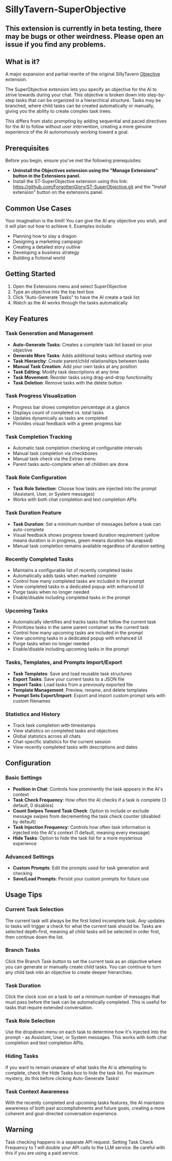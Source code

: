 # SillyTavern-SuperObjective

## This extension is currently in beta testing, there may be bugs or other weirdness. Please open an issue if you find any problems.

## What is it?

A major expansion and partial rewrite of the original SillyTavern [Objective](https://docs.sillytavern.app/extensions/objective/) extension.

The SuperObjective extension lets you specify an objective for the AI to strive towards during your chat. This objective is broken down into step-by-step tasks that can be organized in a hierarchical structure. Tasks may be branched, where child tasks can be created automatically or manually, giving you the ability to create complex task trees.

This differs from static prompting by adding sequential and paced directives for the AI to follow without user intervention, creating a more genuine experience of the AI autonomously working toward a goal.

## Prerequisites

Before you begin, ensure you've met the following prerequisites:

- **Uninstall the Objectives extension using the "Manage Extensions" button in the Extensions panel.**
- Install the ST-SuperObjective extension using this link: https://github.com/ForgottenGlory/ST-SuperObjective.git and the "Install extension" button on the extensions panel.

## Common Use Cases

Your imagination is the limit! You can give the AI any objective you wish, and it will plan out how to achieve it. Examples include:
- Planning how to slay a dragon
- Designing a marketing campaign
- Creating a detailed story outline
- Developing a business strategy
- Building a fictional world

## Getting Started

1. Open the Extensions menu and select SuperObjective
2. Type an objective into the top text box
3. Click "Auto-Generate Tasks" to have the AI create a task list
4. Watch as the AI works through the tasks automatically

## Key Features

### Task Generation and Management

- **Auto-Generate Tasks**: Creates a complete task list based on your objective
- **Generate More Tasks**: Adds additional tasks without starting over
- **Task Hierarchy**: Create parent/child relationships between tasks
- **Manual Task Creation**: Add your own tasks at any position
- **Task Editing**: Modify task descriptions at any time
- **Task Movement**: Reorder tasks using drag-and-drop functionality
- **Task Deletion**: Remove tasks with the delete button

### Task Progress Visualization

- Progress bar shows completion percentage at a glance
- Displays count of completed vs. total tasks
- Updates dynamically as tasks are completed
- Provides visual feedback with a green progress bar

### Task Completion Tracking

- Automatic task completion checking at configurable intervals
- Manual task completion via checkboxes
- Manual task check via the Extras menu
- Parent tasks auto-complete when all children are done

### Task Role Configuration

- **Task Role Selection**: Choose how tasks are injected into the prompt (Assistant, User, or System messages)
- Works with both chat completion and text completion APIs

### Task Duration Feature

- **Task Duration**: Set a minimum number of messages before a task can auto-complete
- Visual feedback shows progress toward duration requirement (yellow means duration is in progress, green means duration has elapsed)
- Manual task completion remains available regardless of duration setting

### Recently Completed Tasks

- Maintains a configurable list of recently completed tasks
- Automatically adds tasks when marked complete
- Control how many completed tasks are included in the prompt
- View completed tasks in a dedicated popup with enhanced UI
- Purge tasks when no longer needed
- Enable/disable including completed tasks in the prompt

### Upcoming Tasks

- Automatically identifies and tracks tasks that follow the current task
- Prioritizes tasks in the same parent container as the current task
- Control how many upcoming tasks are included in the prompt
- View upcoming tasks in a dedicated popup with enhanced UI
- Purge tasks when no longer needed
- Enable/disable including upcoming tasks in the prompt

### Tasks, Templates, and Prompts Import/Export

- **Task Templates**: Save and load reusable task structures
- **Export Tasks**: Save your current tasks to a JSON file
- **Import Tasks**: Load tasks from a previously exported file
- **Template Management**: Preview, rename, and delete templates
- **Prompt Sets Export/Import**: Export and import custom prompt sets with custom filenames

### Statistics and History

- Track task completion with timestamps
- View statistics on completed tasks and objectives
- Global statistics across all chats
- Chat-specific statistics for the current session
- View recently completed tasks with descriptions and dates

## Configuration

### Basic Settings

- **Position in Chat**: Controls how prominently the task appears in the AI's context 
- **Task Check Frequency**: How often the AI checks if a task is complete (3 default, 0 disables)
- **Count Swipes Toward Task Check**: Option to include or exclude message swipes from decrementing the task check counter (disabled by default)
- **Task Injection Frequency**: Controls how often task information is injected into the AI's context (1 default, meaning every message)
- **Hide Tasks**: Option to hide the task list for a more mysterious experience

### Advanced Settings

- **Custom Prompts**: Edit the prompts used for task generation and checking
- **Save/Load Prompts**: Persist your custom prompts for future use

## Usage Tips

### Current Task Selection

The current task will always be the first listed incomplete task. Any updates to tasks will trigger a check for what the current task should be. Tasks are selected depth-first, meaning all child tasks will be selected in order first, then continue down the list.

### Branch Tasks

Click the Branch Task button to set the current task as an objective where you can generate or manually create child tasks. You can continue to turn any child task into an objective to create deeper hierarchies.

### Task Duration

Click the clock icon on a task to set a minimum number of messages that must pass before the task can be automatically completed. This is useful for tasks that require extended conversation.

### Task Role Selection

Use the dropdown menu on each task to determine how it's injected into the prompt - as Assistant, User, or System messages. This works with both chat completion and text completion APIs.

### Hiding Tasks

If you want to remain unaware of what tasks the AI is attempting to complete, check the Hide Tasks box to hide the task list. For maximum mystery, do this before clicking Auto-Generate Tasks!

### Task Context Awareness

With the recently completed and upcoming tasks features, the AI maintains awareness of both past accomplishments and future goals, creating a more coherent and goal-directed conversation experience.

## Warning

Task checking happens in a separate API request. Setting Task Check Frequency to 1 will double your API calls to the LLM service. Be careful with this if you are using a paid service.